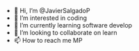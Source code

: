 - 👋 Hi, I’m @JavierSalgadoP
- 👀 I’m interested in coding
- 🌱 I’m currently learning software develop
- 💞️ I’m looking to collaborate on learn
- 📫 How to reach me MP

<!---
JavierSalgadoP/JavierSalgadoP is a ✨ special ✨ repository because its `README.md` (this file) appears on your GitHub profile.
You can click the Preview link to take a look at your changes.
--->
